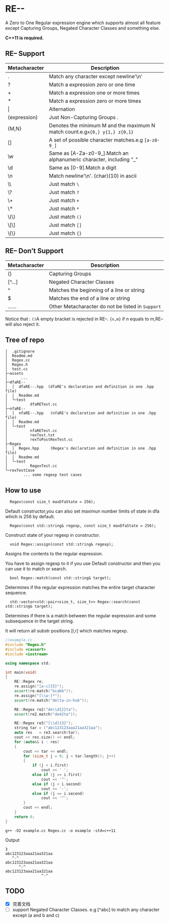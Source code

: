 # RE--
A Zero to One Regular expression engine which supports almost all feature except Capturing Groups, Negated Character Classes and something else.

**C++11 is required.**

## RE– Support

| Metacharacter | Description                                                  |
| :------------ | ------------------------------------------------------------ |
| .             | Match any character except newline'\n'                          |
| ?             | Match a expression zero or one time                          |
| +             | Match a expression one or more times                         |
| *             | Match a expression zero or more times                        |
| \|            | Alternation                                                  |
| (expression)  | Just Non-Capturing Groups .                                  |
| {M,N}         | Denotes the minimum M and the maximum N match count.e.g`x{0,} y{1,} z{0,1}` |
| []            | A set of possible character matches.e.g `[a-z0-9_]`          |
| \w            | Same as [A-Za-z0-9\_].Match an alphanumeric character, including "\_" |
| \d            | Same as [0-9].Match a digit                                |
| \n            | Match newline'\n'. (char)(10) in ascii                                |
| \\\\          | Just match `\`                                               |
| \\?           | Just match `?`                                               |
| \\+           | Just match `+`                                               |
| \\*           | Just match `*`                                               |
| \\(\\) | Just match `()` |
| \\[\\]    | Just match `[]`                                |
| \\{\\} | Just match `{}`                              |





## RE– Don’t Support

| Metacharacter | Description                                       |
| ------------- | ------------------------------------------------- |
| ()            | Capturing Groups                                  |
| [^…]          | Negated Character Classes                         |
| ^             | Matches the beginning of a line or string         |
| $             | Matches the end of a line or string               |
| ……            | Other Metacharacter do not be listed in `Support` |

Notice that : `()`A empty bracket is rejected in RE–. `{n,m}` if n equals to m,RE– will also reject it.

## Tree of repo

```
│  .gitignore
│  Readme.md
│  Regex.cc
│  Regex.h
│  test.cc
├─assets
│      ...
├─dfaRE--
│  │  dfaRE--.hpp  (dfaRE's declaration and definition in one .hpp file)
│  │  Readme.md
│  └─test
│          dfaRETest.cc
├─nfaRE--
│  │  nfaRE--.hpp   (nfaRE's declaration and definition in one .hpp file)
│  │  Readme.md
│  └─test
│          nfaRETest.cc
│          rexTest.txt
│          rexToPostRexTest.cc
├─Regex
│  │  Regex.hpp     (Regex's declaration and definition in one .hpp file)
│  │  Readme.md
│  └─test
│          RegexTest.cc
└─rexTestCase
        ... some regexp test cases
```

## How to use

`  Regex(const size_t maxDfaState = 256);`

Default constructor,you can also set maximun number limits of state in dfa which is 256 by default.

`  Regex(const std::string& regexp, const size_t maxDfaState = 256);`

Construct state of your regexp in constructor.

`  void Regex::assign(const std::string& regexp);`

Assigns the contents to the regular expression.

You have to assign regexp to it if you use Default constructor and then you can use it to match or search.

`  bool Regex::match(const std::string& target);`

Determines if the regular expression  matches the entire target character sequence.

`  std::vector<std::pair<size_t, size_t>> Regex::search(const std::string& target);`

Determines if there is a match between the regular expression  and some subsequence in the target string.

It will return all substr positions [l,r] which matches regexp.

```c++
//example.cc
#include "Regex.h"
#include <cassert>
#include <iostream>

using namespace std;

int main(void)
{
    RE::Regex re;
    re.assign("[a-c]{5}");
    assert(re.match("bcabb"));
    re.assign("[\\w-]*");
    assert(re.match("delta-in-hub"));

    RE::Regex re2("de\\d{2}ta");
    assert(re2.match("de42ta"));

    RE::Regex re3("[\\d]{3}");
    string tar = ("abc123123aaa21aa321aa");
    auto res   = re3.search(tar);
    cout << res.size() << endl;
    for (auto&& i : res)
    {
        cout << tar << endl;
        for (size_t j = 0; j < tar.length(); j++)
        {
            if (j < i.first)
                cout << ' ';
            else if (j == i.first)
                cout << '^';
            else if (j < i.second)
                cout << '-';
            else if (j == i.second)
                cout << '^';
        }
        cout << endl;
    }
    return 0;
}
```
`g++ -O2 example.cc Regex.cc -o example -std=c++11`

Output

```
3
abc123123aaa21aa321aa
   ^-^
abc123123aaa21aa321aa
      ^-^
abc123123aaa21aa321aa
                ^-^
```



## TODO
- [x] 完善文档
- [ ] support Negated Character Classes. e.g [\^abc] to match any character except (a and b and c)
